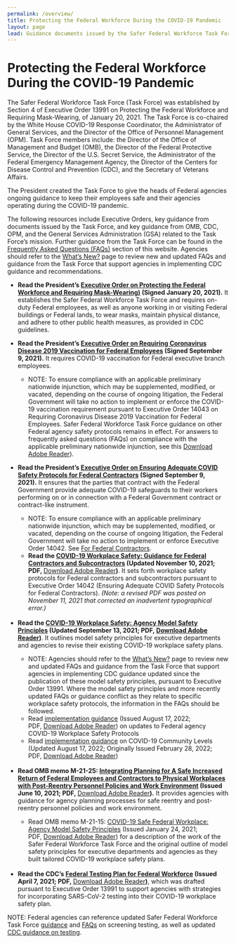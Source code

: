 ```yaml
---
permalink: /overview/
title: Protecting the Federal Workforce During the COVID-19 Pandemic
layout: page
lead: Guidance documents issued by the Safer Federal Workforce Task Force or OMB, related to the Task Force’s mission
---
```


# Protecting the Federal Workforce During the COVID-19 Pandemic

<p>The Safer Federal Workforce Task Force (Task Force) was established by Section 4 of Executive Order 13991 on Protecting the Federal Workforce and Requiring Mask-Wearing, of January 20, 2021. The Task Force is co-chaired by the White House COVID-19 Response Coordinator, the Administrator of General Services, and the Director of the Office of Personnel Management (OPM). Task Force members include: the Director of the Office of Management and Budget (OMB), the Director of the Federal Protective Service, the Director of the U.S. Secret Service, the Administrator of the Federal Emergency Management Agency, the Director of the Centers for Disease Control and Prevention (CDC), and the Secretary of Veterans Affairs. </p>
<p>The President created the Task Force to give the heads of Federal agencies ongoing guidance to keep their employees safe and their agencies operating during the COVID-19 pandemic.</p>
<p>The following resources include Executive Orders, key guidance from documents issued by the Task Force, and key guidance from OMB, CDC, OPM, and the General Services Administration (GSA) related to the Task Force’s mission. Further guidance from the Task Force can be found in the <a href="https://www.saferfederalworkforce.gov/faq/" _blank " rel="noopener ">Frequently Asked Questions (FAQs)</a> section of this website. Agencies should refer to the <a href="https://www.saferfederalworkforce.gov/new/ "_blank" rel="noopener">What’s New?</a> page to review new and updated FAQs and guidance from the Task Force that support agencies in implementing CDC guidance and recommendations.</p>
<p>
    <ul>
        <li><b>Read the President’s  <a href="https://www.whitehouse.gov/briefing-room/presidential-actions/2021/01/20/executive-order-protecting-the-federal-workforce-and-requiring-mask-wearing/""_blank"" rel=""noopener">Executive Order on Protecting the Federal Workforce and Requiring Mask-Wearing)</a> (Signed January 20, 2021).</b> It establishes the Safer Federal Workforce Task Force and requires on-duty Federal employees, as well as anyone working in or visiting Federal buildings or Federal lands, to wear masks, maintain physical distance, and adhere to other public health measures, as provided in CDC guidelines.</li>
    </ul>
    <p>
        <ul>
            <li><strong>Read the President’s <a href="https://www.whitehouse.gov/briefing-room/presidential-actions/2021/09/09/executive-order-on-requiring-coronavirus-disease-2019-vaccination-for-federal-employees/">Executive Order on Requiring Coronavirus Disease 2019 Vaccination for Federal Employees</a> (Signed September 9, 2021).</strong> It requires COVID-19 vaccination for Federal executive branch employees.
            </li>
            <ul>
                <li>
                    NOTE: To ensure compliance with an applicable preliminary nationwide injunction, which may be supplemented, modified, or vacated, depending on the course of ongoing litigation, the Federal Government will take no action to implement or enforce the COVID-19 vaccination requirement pursuant to Executive Order 14043 on Requiring Coronavirus Disease 2019 Vaccination for Federal Employees. Safer Federal Workforce Task Force guidance on other Federal agency safety protocols remains in effect. For answers to frequently asked questions (FAQs) on compliance with the applicable preliminary nationwide injunction, see this <a href="https://www.saferfederalworkforce.gov/downloads/Updated%20FAQs_compliance_injunction_EO%2014043_20220817.pdf”>guidance</a> (Updated August 17, 2022; Originally Issued January 24, 2022; PDF, <a href=" https://get2.adobe.com/reader/”>Download Adobe Reader</a>).
                </li>
            </ul>
        </ul>
        <ul>
            <li><strong>Read the President&rsquo;s&nbsp;</strong><a href="https://www.whitehouse.gov/briefing-room/presidential-actions/2021/09/09/executive-order-on-ensuring-adequate-covid-safety-protocols-for-federal-contractors/"><strong>Executive Order on Ensuring Adequate COVID Safety Protocols for Federal Contractors</strong></a><strong>&nbsp;(Signed September 9, 2021).</strong>&nbsp;It ensures that the parties that contract with the Federal Government provide adequate COVID-19 safeguards to their workers performing on or in connection with a Federal Government contract or contract-like instrument.</li>
            <ul>
                <li>NOTE: To ensure compliance with an applicable preliminary nationwide injunction, which may be supplemented, modified, or vacated, depending on the course of ongoing litigation, the Federal Government will take no action to implement or enforce Executive Order 14042. See <a href="https://www.saferfederalworkforce.gov/contractors">For Federal Contractors</a>.&nbsp;</li>
                <li><strong>Read the&nbsp;</strong><a href="https://www.saferfederalworkforce.gov/downloads/Guidance%20for%20Federal%20Contractors_Safer%20Federal%20Workforce%20Task%20Force_20211110.pdf"><strong>COVID-19 Workplace Safety: Guidance for Federal Contractors and Subcontractors</strong></a><strong>&nbsp;(Updated November 10, 2021; PDF,&nbsp;</strong><a href="https://get2.adobe.com/reader/">Download Adobe Reader</a><strong>)</strong>. It sets forth workplace safety protocols for Federal contractors and subcontractors pursuant to Executive Order 14042 (Ensuring Adequate COVID Safety Protocols for Federal Contractors).&nbsp;<em>(Note: a revised PDF was posted on November 11, 2021 that corrected an inadvertent typographical error.)</em></li>
            </ul><br>
            <li><strong>Read the&nbsp;</strong><a href="https://www.saferfederalworkforce.gov/downloads/updates%20to%20model%20safety%20principles%209.13.21.pdf"><strong>COVID-19 Workplace Safety: Agency Model Safety Principles</strong></a><strong>&nbsp;(Updated September 13, 2021; PDF,&nbsp;</strong><a href="https://get2.adobe.com/reader/"><strong>Download Adobe Reader</strong></a><strong>)</strong>. It outlines model safety principles for executive departments and agencies to revise their existing COVID-19 workplace safety plans.</li>
            <ul>
                <li>NOTE:&nbsp;Agencies should refer to the&nbsp;<a href="https://www.saferfederalworkforce.gov/new/">What&rsquo;s New?</a>&nbsp;page to review new and updated FAQs and guidance from the Task Force that support agencies in implementing CDC guidance updated since the publication of these model safety principles, pursuant to Executive Order 13991. Where the model safety principles and more recently updated FAQs or guidance conflict as they relate to specific workplace safety protocols, the information in the FAQs should be followed.</li>
                <li>Read&nbsp;<a href="https://www.saferfederalworkforce.gov/downloads/Initial%20Implementation%20Guidance_CDC%20Streamline_20220817.pdf">implementation guidance</a>&nbsp;(Issued August 17, 2022; PDF,&nbsp;<a href="https://get2.adobe.com/reader/">Download Adobe Reader</a>) on updates to Federal agency COVID-19 Workplace Safety Protocols</li>
                <li>Read&nbsp;<a href="https://www.saferfederalworkforce.gov/downloads/COVID-19%20Community%20Levels_Guidance%20for%20Federal%20Agencies_20220817.pdf">implementation guidance</a>&nbsp;on COVID-19 Community Levels (Updated August 17, 2022; Originally Issued February 28, 2022; PDF,&nbsp;<a href="https://get2.adobe.com/reader/">Download Adobe Reader</a>)</li>
            </ul><br>
            <li><strong>Read OMB memo M-21-25:&nbsp;</strong><a href="https://www.whitehouse.gov/wp-content/uploads/2021/06/M-21-25.pdf"><strong>Integrating Planning for A Safe Increased Return of Federal Employees and Contractors to Physical Workplaces with Post-Reentry Personnel Policies and Work Environment</strong></a><strong>&nbsp;(Issued June 10, 2021; PDF,&nbsp;</strong><a href="https://get2.adobe.com/reader/">Download Adobe Reader</a><strong>).</strong>&nbsp;It provides agencies with guidance for agency planning processes for safe reentry and post-reentry personnel policies and work environment.</li>
            <ul>
                <li>Read OMB memo M-21-15:&nbsp;<a href="https://www.whitehouse.gov/wp-content/uploads/2021/01/M-21-15.pdf">COVID-19 Safe Federal Workplace: Agency Model Safety Principles</a>&nbsp;(Issued January 24, 2021; PDF,&nbsp;<a href="https://get2.adobe.com/reader/">Download Adobe Reader</a>) for a description of the work of the Safer Federal Workforce Task Force and the original outline of model safety principles for executive departments and agencies as they built tailored COVID-19 workplace safety plans.</li>
            </ul><br>
            <li><strong>Read the CDC&rsquo;s&nbsp;</strong><a href="https://www.saferfederalworkforce.gov/downloads/Federal%20Testing%20Recommendations%20FINAL.pdf"><strong>Federal Testing Plan for Federal Workforce</strong></a><strong>&nbsp;(Issued April 7, 2021; PDF,&nbsp;</strong><a href="https://get2.adobe.com/reader/">Download Adobe Reader</a><strong>)</strong>, which was drafted pursuant to Executive Order 13991 to support agencies with strategies for incorporating SARS-CoV-2 testing into their COVID-19 workplace safety plan.</li>
        </ul>
        <p>NOTE: Federal agencies can reference updated Safer Federal Workforce Task Force <a href="https://www.saferfederalworkforce.gov/downloads/Initial%20Implementation%20Guidance_CDC%20Streamline_20220817.pdf">guidance</a> and <a href="https://www.saferfederalworkforce.gov/faq/testing/">FAQs</a> on screening testing, as well as updated <a href="https://www.cdc.gov/coronavirus/2019-ncov/hcp/testing-overview.html">CDC guidance on testing</a>.</p>
